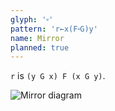 ```yaml
---
glyph: '⸚'
pattern: 'r←x(F⸚G)y'
name: Mirror
planned: true
---
```


`r` is `(y G x) F (x G y)`.

![Mirror diagram](/combinators/mirror.svg)